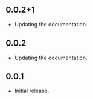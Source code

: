 ## 0.0.2+1

- Updating the documentation.

## 0.0.2

- Updating the documentation.

## 0.0.1

* Initial release.
